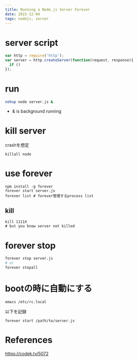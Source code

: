 ```yaml
---
title: Running a Node.js Server Forever
date: 2015-12-04
tags: nodejs, server
---
```



# server script

```js
var http = require('http');
var server = http.createServer(function(request, response){
  if ()
});
```

# run

```sh
nohup node server.js &
```

- & is background running

# kill server

crashを想定

```
killall node
```

# use forever

```
npm install -g forever
forever start server.js
forever list # forever管理するprocess list
```
## kill
```
kill 1111X
# but you know server not killed
```

# forever stop

```sh
forever stop server.js
# or
forever stopall
```

# bootの時に自動にする

```
emacs /etc/rc.local
```

以下を記録

```
forever start /path/to/server.js
```

# References

<https://codek.tv/5072>